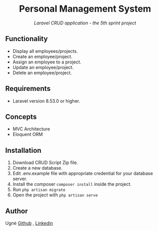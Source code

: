 <h1 align="center">Personal Management System</h1>

<p align="center"><i>Laravel CRUD application - the 5th sprint project</i></p>

## Functionality
- Display all employees/projects.
- Create an employee/project.
- Assign an employee to a project.
- Update an employee/project.
- Delete an employee/project.

## Requirements
- Laravel version 8.53.0 or higher.

## Concepts
- MVC Architecture
- Eloquent ORM

## Installation
1. Download CRUD Script Zip file.
2. Create a new database. 
3. Edit .env.example file with appropriate credential for your database server.
4. Install the composer ```composer install``` inside the project.
5. Run ```php artisan migrate```
6. Open the project with ```php artisan serve```  

## Author
Ugnė [Github](https://github.com/Uugne) , [Linkedin](https://www.linkedin.com/in/ugne-kurkyte/)
